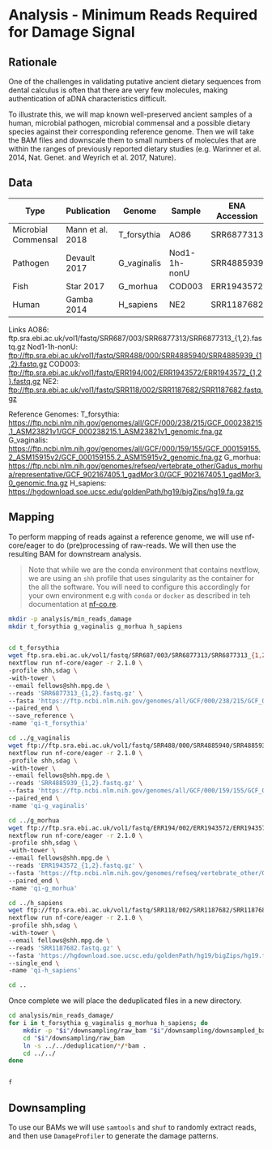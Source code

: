 # Analysis - Minimum Reads Required for Damage Signal

## Rationale

One of the challenges in validating putative ancient dietary sequences from dental calculus is often that there are very few molecules, making authentication of aDNA characteristics difficult.

To illustrate this, we will map known well-preserved ancient samples of a human, microbial pathogen, microbial commensal and a possible dietary species against their corresponding reference genome. 
Then we will take the BAM files and downscale them to small numbers of molecules that are within the ranges of previously reported dietary studies (e.g. Warinner et al. 2014, Nat. Genet. and 
Weyrich et al. 2017, Nature).


## Data

| Type | Publication | Genome | Sample | ENA Accession |
|------|-------------|--------|-------|---------------|
| Microbial Commensal | Mann et al. 2018 | T_forsythia | AO86 | SRR6877313
| Pathogen | Devault 2017 | G_vaginalis | Nod1-1h-nonU | SRR4885939 
| Fish | Star 2017 | G_morhua | COD003 | ERR1943572
| Human | Gamba 2014 | H_sapiens | NE2 | SRR1187682 

Links
AO86: ftp.sra.ebi.ac.uk/vol1/fastq/SRR687/003/SRR6877313/SRR6877313_{1,2}.fastq.gz
Nod1-1h-nonU: ftp://ftp.sra.ebi.ac.uk/vol1/fastq/SRR488/000/SRR4885940/SRR4885939_{1,2}.fastq.gz
COD003: ftp://ftp.sra.ebi.ac.uk/vol1/fastq/ERR194/002/ERR1943572/ERR1943572_{1,2}.fastq.gz
NE2: ftp://ftp.sra.ebi.ac.uk/vol1/fastq/SRR118/002/SRR1187682/SRR1187682.fastq.gz

Reference Genomes:
T_forsythia: https://ftp.ncbi.nlm.nih.gov/genomes/all/GCF/000/238/215/GCF_000238215.1_ASM23821v1/GCF_000238215.1_ASM23821v1_genomic.fna.gz
G_vaginalis: https://ftp.ncbi.nlm.nih.gov/genomes/all/GCF/000/159/155/GCF_000159155.2_ASM15915v2/GCF_000159155.2_ASM15915v2_genomic.fna.gz
G_morhua: https://ftp.ncbi.nlm.nih.gov/genomes/refseq/vertebrate_other/Gadus_morhua/representative/GCF_902167405.1_gadMor3.0/GCF_902167405.1_gadMor3.0_genomic.fna.gz
H_sapiens: https://hgdownload.soe.ucsc.edu/goldenPath/hg19/bigZips/hg19.fa.gz

## Mapping

To perform mapping of reads against a reference genome, we will use nf-core/eager
to do (pre)processing of raw-reads. We will then use the resulting BAM for
downstream analysis.

> Note that while we are the conda environment that  contains nextflow, we are
>  using an `shh` profile that uses singularity as the container for the all 
> the software. You will need to configure this accordingly for your own
> environment e.g with `conda` or `docker` as described in teh documentation
> at [nf-co.re](https://nf-co.re).

```bash
mkdir -p analysis/min_reads_damage
mkdir t_forsythia g_vaginalis g_morhua h_sapiens


cd t_forsythia
wget ftp.sra.ebi.ac.uk/vol1/fastq/SRR687/003/SRR6877313/SRR6877313_{1,2}.fastq.gz
nextflow run nf-core/eager -r 2.1.0 \
-profile shh,sdag \
-with-tower \
--email fellows@shh.mpg.de \
--reads 'SRR6877313_{1,2}.fastq.gz' \
--fasta 'https://ftp.ncbi.nlm.nih.gov/genomes/all/GCF/000/238/215/GCF_000238215.1_ASM23821v1/GCF_000238215.1_ASM23821v1_genomic.fna.gz' \
--paired_end \
--save_reference \
-name 'qi-t_forsythia'

cd ../g_vaginalis
wget ftp://ftp.sra.ebi.ac.uk/vol1/fastq/SRR488/000/SRR4885940/SRR4885939_{1,2}.fastq.gz
nextflow run nf-core/eager -r 2.1.0 \
-profile shh,sdag \
-with-tower \
--email fellows@shh.mpg.de \
--reads 'SRR4885939_{1,2}.fastq.gz' \
--fasta 'https://ftp.ncbi.nlm.nih.gov/genomes/all/GCF/000/159/155/GCF_000159155.2_ASM15915v2/GCF_000159155.2_ASM15915v2_genomic.fna.gz'   \
--paired_end \
-name 'qi-g_vaginalis'

cd ../g_morhua
wget ftp://ftp.sra.ebi.ac.uk/vol1/fastq/ERR194/002/ERR1943572/ERR1943572_{1,2}.fastq.gz
nextflow run nf-core/eager -r 2.1.0 \
-profile shh,sdag \
-with-tower \
--email fellows@shh.mpg.de \
--reads 'ERR1943572_{1,2}.fastq.gz' \
--fasta 'https://ftp.ncbi.nlm.nih.gov/genomes/refseq/vertebrate_other/Gadus_morhua/representative/GCF_902167405.1_gadMor3.0/GCF_902167405.1_gadMor3.0_genomic.fna.gz'   \
--paired_end \
-name 'qi-g_morhua'

cd ../h_sapiens
wget ftp://ftp.sra.ebi.ac.uk/vol1/fastq/SRR118/002/SRR1187682/SRR1187682.fastq.gz
nextflow run nf-core/eager -r 2.1.0 \
-profile shh,sdag \
-with-tower \
--email fellows@shh.mpg.de \
--reads 'SRR1187682.fastq.gz' \
--fasta 'https://hgdownload.soe.ucsc.edu/goldenPath/hg19/bigZips/hg19.fa.gz'   \
--single_end \
-name 'qi-h_sapiens'

cd ..

```

Once complete we will place the deduplicated files in a new directory.

```bash
cd analysis/min_reads_damage/
for i in t_forsythia g_vaginalis g_morhua h_sapiens; do
    mkdir -p "$i"/downsampling/raw_bam "$i"/downsampling/downsampled_bams "$i"/downsampling/damageprofiles
    cd "$i"/downsampling/raw_bam
    ln -s ../../deduplication/*/*bam .
    cd ../../
done


f
```


## Downsampling

<!-- TODO Add wget/shuf to conda environment! -->

To use our BAMs we will use `samtools` and `shuf` to randomly extract reads,
and then use `DamageProfiler` to generate the damage patterns. 